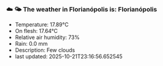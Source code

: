 ### ☁️ 🌤️  The weather in Florianópolis is: Florianópolis

- Temperature: 17.89°C
- On flesh: 17.64°C
- Relative air humidity: 73%
- Rain: 0.0 mm
- Description: Few clouds
- last updated: 2025-10-21T23:16:56.652545
